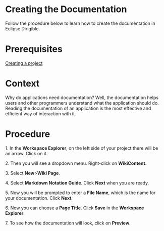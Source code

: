 <h1>Creating the Documentation</h1>
<p>Follow the procedure below to learn how to create the documentation in Eclipse Dirigible.</p>
<h1>Prerequisites</h1>
<p><a href="https://github.com/dirigiblelabs/curriculum/blob/master/BorislavTodorov/Documentation/Creating%20a%20project.md">Creating a project</a></p>
<h1>Context</h1>
<p>Why do applications need documentation? Well, the documentation helps users and other programmers understand what the application should do. Reading the documentation of an application is the most effective and efficient way of interaction with it.</p>
<h1>Procedure</h1>
<p>1. In the <b>Workspace Explorer</b>, on the left side of your project there will be an arrow. Click on it.</p>
<p>2. Then you will see a dropdown menu. Right-click on <b>WikiContent</b>.</p>
<p>3. Select <b>New</b>><b>Wiki Page</b>.</p>
<p>4. Select <b>Markdown Notation Guide</b>. Click <b>Next</b> when you are ready.</p>
<p>5. Now you will be prompted to enter a <b>File Name</b>, which is the name for your documentation. Click <b>Next</b>.</p>
<p>6. Now you can choose a <b>Page Title</b>. Click <b>Save</b> in the <b>Workspace Explorer</b>.</p>
<p>7. To see how the documentation will look, click on <b>Preview</b>.</p>
